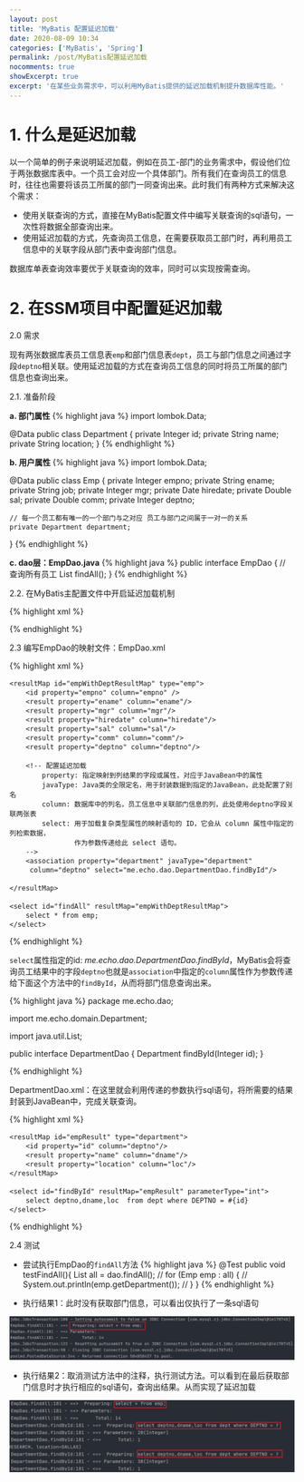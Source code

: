 ```yaml
---
layout: post
title: 'MyBatis 配置延迟加载'
date: 2020-08-09 10:34
categories: ['MyBatis', 'Spring']
permalink: /post/MyBatis配置延迟加载
nocomments: true
showExcerpt: true
excerpt: '在某些业务需求中，可以利用MyBatis提供的延迟加载机制提升数据库性能。'
---
```


# 1. 什么是延迟加载
以一个简单的例子来说明延迟加载，例如在员工-部门的业务需求中，假设他们位于两张数据库表中。一个员工会对应一个具体部门。所有我们在查询员工的信息时，往往也需要将该员工所属的部门一同查询出来。此时我们有两种方式来解决这个需求：
- 使用关联查询的方式，直接在MyBatis配置文件中编写关联查询的sql语句，一次性将数据全部查询出来。
- 使用延迟加载的方式，先查询员工信息，在需要获取员工部门时，再利用员工信息中的关联字段从部门表中查询部门信息。

数据库单表查询效率要优于关联查询的效率，同时可以实现按需查询。

# 2. 在SSM项目中配置延迟加载

2.0 需求

现有两张数据库表员工信息表`emp`和部门信息表`dept`，员工与部门信息之间通过字段`deptno`相关联。使用延迟加载的方式在查询员工信息的同时将员工所属的部门信息也查询出来。

2.1. 准备阶段

**a. 部门属性**
{% highlight java %}
import lombok.Data;

@Data
public class Department {
    private Integer id;
    private String name;
    private String location;
}
{% endhighlight %}

**b. 用户属性**
{% highlight java %}
import lombok.Data;

@Data
public class Emp {
    private Integer empno;
    private String ename;
    private String job;
    private Integer mgr;
    private Date hiredate;
    private Double sal;
    private Double comm;
    private Integer deptno;

    // 每一个员工都有唯一的一个部门与之对应 员工与部门之间属于一对一的关系
    private Department department;
}
{% endhighlight %}

**c. dao层：EmpDao.java**
{% highlight java %}
public interface EmpDao {
    // 查询所有员工
    List<Emp> findAll();
}
{% endhighlight %}

2.2. 在MyBatis主配置文件中开启延迟加载机制

{% highlight xml %}
<!-- 配置延迟加载策略 -->
<settings>
    <!-- 开启延迟加载 -->
    <setting name="lazyLoadingEnabled" value="true"/>
    <!-- 将积极加载改为按序加载 -->
    <setting name="aggressiveLazyLoading" value="false"/>
</settings>
{% endhighlight %}

2.3 编写EmpDao的映射文件：EmpDao.xml

{% highlight xml %}
<?xml version="1.0" encoding="UTF-8"?>
<!DOCTYPE mapper PUBLIC "-//mybatis.org//DTD Mapper 3.0//EN" 
"http://mybatis.org/dtd/mybatis-3-mapper.dtd">
<mapper namespace="me.echo.dao.EmpDao">

    <resultMap id="empWithDeptResultMap" type="emp">
        <id property="empno" column="empno" />
        <result property="ename" column="ename"/>
        <result property="mgr" column="mgr"/>
        <result property="hiredate" column="hiredate"/>
        <result property="sal" column="sal"/>
        <result property="comm" column="comm"/>
        <result property="deptno" column="deptno"/>

        <!-- 配置延迟加载
            property: 指定映射到列结果的字段或属性，对应于JavaBean中的属性
            javaType: Java类的全限定名，用于封装数据到指定的JavaBean，此处配置了别名
            column: 数据库中的列名，员工信息中关联部门信息的列，此处使用deptno字段关联两张表
            select: 用于加载复杂类型属性的映射语句的 ID，它会从 column 属性中指定的列检索数据，
                    作为参数传递给此 select 语句。
        -->
        <association property="department" javaType="department"
         column="deptno" select="me.echo.dao.DepartmentDao.findById"/>

    </resultMap>

    <select id="findAll" resultMap="empWithDeptResultMap">
        select * from emp;
    </select>
</mapper>
{% endhighlight %}

`select`属性指定的id: *me.echo.dao.DepartmentDao.findById*，MyBatis会将查询员工结果中的字段`deptno`也就是`association`中指定的`column`属性作为参数传递给下面这个方法中的`findById`，从而将部门信息查询出来。

{% highlight java %}
package me.echo.dao;

import me.echo.domain.Department;

import java.util.List;

public interface DepartmentDao {
    Department findById(Integer id);
}

{% endhighlight %}

DepartmentDao.xml：在这里就会利用传递的参数执行sql语句，将所需要的结果封装到JavaBean中，完成关联查询。

{% highlight xml %}
<?xml version="1.0" encoding="UTF-8"?>
<!DOCTYPE mapper PUBLIC "-//mybatis.org//DTD Mapper 3.0//EN" 
"http://mybatis.org/dtd/mybatis-3-mapper.dtd">
<mapper namespace="me.echo.dao.DepartmentDao">

    <resultMap id="empResult" type="department">
        <id property="id" column="deptno"/>
        <result property="name" column="dname"/>
        <result property="location" column="loc"/>
    </resultMap>

    <select id="findById" resultMap="empResult" parameterType="int">
        select deptno,dname,loc  from dept where DEPTNO = #{id}
    </select>
</mapper>
{% endhighlight %}

2.4 测试

- 尝试执行EmpDao的`findAll`方法
{% highlight java %}
@Test
    public void testFindAll(){
        List<Emp> all = dao.findAll();
//        for (Emp emp : all) {
//            System.out.println(emp.getDepartment());
//        }
}
{% endhighlight %}

- 执行结果1：此时没有获取部门信息，可以看出仅执行了一条sql语句

![](/img/2020-08-09/延迟加载测试结果1.png)

- 执行结果2：取消测试方法中的注释，执行测试方法。可以看到在最后获取部门信息时才执行相应的sql语句，查询出结果。从而实现了延迟加载

![](/img/2020-08-09/延迟加载测试结果2.png)